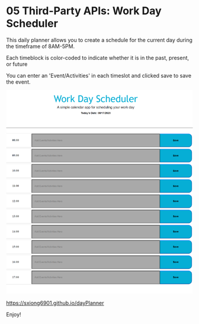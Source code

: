 # 05 Third-Party APIs: Work Day Scheduler

This daily planner allows you to create a schedule for the current day during the timeframe of 8AM-5PM.

Each timeblock is color-coded to indicate whether it is in the past, present, or future

You can enter an 'Event/Activities' in each timeslot and clicked save to save the event. 

![myimage-alt-tag](https://github.com/sxiong6901/dayPlanner/blob/master/Assets/Capture.PNG?raw=true)

https://sxiong6901.github.io/dayPlanner

Enjoy!


